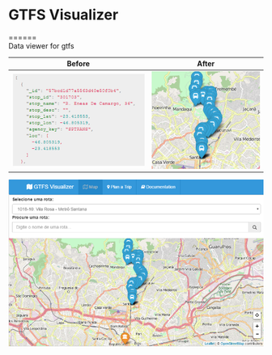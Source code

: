 # GTFS Visualizer
======       
Data viewer for gtfs

| Before        | After         |
| ------------- |:-------------:|
| ![json-stops](img/readme/json-stops.PNG) | ![stops](img/readme/stops.PNG) |



![GTFS Visualizer](img/gtfs-v.PNG)
